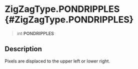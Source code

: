ZigZagType.PONDRIPPLES {#ZigZagType.PONDRIPPLES}
======================

> int **PONDRIPPLES**

Description
-----------

Pixels are displaced to the upper left or lower right.
